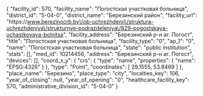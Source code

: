 {
    "facility_id": 570,
    "facility_name": "Погостская участковая больница",
    "district_id": "5-04-0",
    "district_name": "Березинский район",
    "facility_url": "https:\/\/www.berezinocrb.by\/ob-uchrezhdenii\/struktura-uchrezhdeniya\/strukturnye-podrazdeleniya\/829-pogostskaya-uchastkovaya-bolnitsa",
    "facility_address": "Березинский р-н аг. Погост",
    "title": "Погостская участковая больница",
    "facility_type": "0",
    "ap_1": "0",
    "name": "Погостская участковая больница",
    "state": "public institution",
    "stats": [],
    "med_id": 10214456,
    "address": "Березинский р-н аг. Погост",
    "devices": [],
    "coord_x_y": {
        "crs": {
            "type": "name",
            "properties": {
                "name": "EPSG:4326"
            }
        },
        "type": "Point",
        "coordinates": [
            29.1555,
            53.8469
        ]
    },
    "place_name": "Березино",
    "place_type": "city",
    "localties_key": 106,
    "year_of_closing": null,
    "year_of_opening": "0",
    "healthcare_facility_key": 570,
    "administrative_division_id": "5-04-0"
}